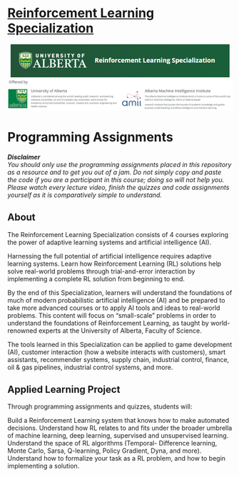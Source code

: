 # [Reinforcement Learning Specialization](https://www.coursera.org/specializations/reinforcement-learning)

<p align="center">
  <img src="https://github.com/SwamiKannan/RL-Specialization/blob/main/Course.PNG" />
  <img src="https://github.com/SwamiKannan/RL-Specialization/blob/main/offered_by.PNG" />
</p>

 # Programming Assignments
***_Disclaimer_***<br>
*You should only use the programming assignments placed in this repository as a resource and to get you out of a jam. Do not simply copy and paste the code if you are a participant in this course; doing so will not help you. Please watch every lecture video, finish the quizzes and code assignments yourself as it is comparatively simple to understand.*
## About
The Reinforcement Learning Specialization consists of 4 courses exploring the power of adaptive learning systems and artificial intelligence (AI).

Harnessing the full potential of artificial intelligence requires adaptive learning systems. Learn how Reinforcement Learning (RL) solutions help solve real-world problems through trial-and-error interaction by implementing a complete RL solution from beginning to end.

By the end of this Specialization, learners will understand the foundations of much of modern probabilistic artificial intelligence (AI) and be prepared to take more advanced courses or to apply AI tools and ideas to real-world problems. This content will focus on “small-scale” problems in order to understand the foundations of Reinforcement Learning, as taught by world-renowned experts at the University of Alberta, Faculty of Science.

The tools learned in this Specialization can be applied to game development (AI), customer interaction (how a website interacts with customers), smart assistants, recommender systems, supply chain, industrial control, finance, oil & gas pipelines, industrial control systems, and more.

## Applied Learning Project
Through programming assignments and quizzes, students will:

Build a Reinforcement Learning system that knows how to make automated decisions.
Understand how RL relates to and fits under the broader umbrella of machine learning, deep learning, supervised and unsupervised learning.  
Understand the space of RL algorithms (Temporal- Difference learning, Monte Carlo, Sarsa, Q-learning, Policy Gradient, Dyna, and more).   
Understand how to formalize your task as a RL problem, and how to begin implementing a solution.

